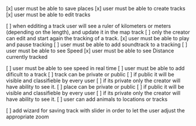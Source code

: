 [x] user must be able to save places
[x] user must be able to create tracks
[x] user must be able to edit tracks

 [ ] when edditing a track user will see a ruler of kilometers or meters (depending on the length), and update it in the map track
 [ ] only the creator can edit and start again the tracking of a track.
[x] user must be able to play and pause tracking
[ ] user must be able to add soundtrack to a tracking
[ ] user must be able to see Speed
[x] user must be able to see Distance currently tracked

[ ] user must be able to see speed in real time
[ ] user must be able to add dificult to a track
[ ] track can be private or public
  [ ] if public it will be visible and classifieble by every user
  [ ] if its private only the creator will have ability to see it.
[ ] place can be private or public
  [ ] if public it will be visible and classifieble by every user
  [ ] if its private only the creator will have ability to see it.
[ ] user can add animals to locations or tracks

[ ] add wizard for saving track with slider in order to let the user adjust the appropriate zoom
